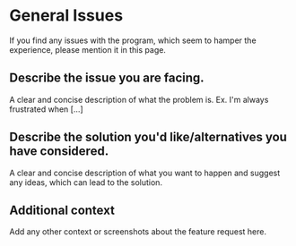 # General Issues
If you find any issues with the program, which seem to hamper the experience, please mention it in this page.



## Describe the issue you are facing.

A clear and concise description of what the problem is. Ex. I'm always frustrated when [...]


## Describe the solution you'd like/alternatives you have considered.
A clear and concise description of what you want to happen and suggest any ideas, which can lead to the solution.


## Additional context

Add any other context or screenshots about the feature request here.

